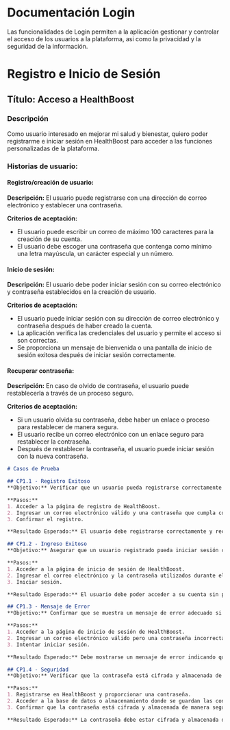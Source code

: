 # Documentación Login

Las funcionalidades de Login permiten a la aplicación gestionar y controlar el acceso de los usuarios a la plataforma, asi como la privacidad y la seguridad de la información.

# Registro e Inicio de Sesión
## Título: Acceso a HealthBoost
### Descripción
Como usuario interesado en mejorar mi salud y bienestar, quiero poder registrarme e iniciar sesión en HealthBoost para acceder a las funciones personalizadas de la plataforma.

### Historias de usuario:

#### Registro/creación de usuario:
**Descripción:** El usuario puede registrarse con una dirección de correo electrónico y establecer una contraseña.

**Criterios de aceptación:**
- El usuario puede escribir un correo de máximo 100 caracteres para la creación de su cuenta.
- El usuario debe escoger una contraseña que contenga como mínimo una letra mayúscula, un carácter especial y un número.

#### Inicio de sesión:
**Descripción:** El usuario debe poder iniciar sesión con su correo electrónico y contraseña establecidos en la creación de usuario.

**Criterios de aceptación:**
- El usuario puede iniciar sesión con su dirección de correo electrónico y contraseña después de haber creado la cuenta.
- La aplicación verifica las credenciales del usuario y permite el acceso si son correctas.
- Se proporciona un mensaje de bienvenida o una pantalla de inicio de sesión exitosa después de iniciar sesión correctamente.

#### Recuperar contraseña:
**Descripción:** En caso de olvido de contraseña, el usuario puede restablecerla a través de un proceso seguro.

**Criterios de aceptación:**
- Si un usuario olvida su contraseña, debe haber un enlace o proceso para restablecer de manera segura.
- El usuario recibe un correo electrónico con un enlace seguro para restablecer la contraseña.
- Después de restablecer la contraseña, el usuario puede iniciar sesión con la nueva contraseña.

```markdown
# Casos de Prueba

## CP1.1 - Registro Exitoso
**Objetivo:** Verificar que un usuario pueda registrarse correctamente proporcionando un correo electrónico y una contraseña válida.

**Pasos:**
1. Acceder a la página de registro de HealthBoost.
2. Ingresar un correo electrónico válido y una contraseña que cumpla con los criterios de aceptación.
3. Confirmar el registro.

**Resultado Esperado:** El usuario debe registrarse correctamente y recibir una confirmación.

## CP1.2 - Ingreso Exitoso
**Objetivo:** Asegurar que un usuario registrado pueda iniciar sesión con éxito utilizando sus credenciales correctas.

**Pasos:**
1. Acceder a la página de inicio de sesión de HealthBoost.
2. Ingresar el correo electrónico y la contraseña utilizados durante el registro.
3. Iniciar sesión.

**Resultado Esperado:** El usuario debe poder acceder a su cuenta sin problemas.

## CP1.3 - Mensaje de Error
**Objetivo:** Confirmar que se muestra un mensaje de error adecuado si un usuario intenta iniciar sesión con credenciales incorrectas.

**Pasos:**
1. Acceder a la página de inicio de sesión de HealthBoost.
2. Ingresar un correo electrónico válido pero una contraseña incorrecta.
3. Intentar iniciar sesión.

**Resultado Esperado:** Debe mostrarse un mensaje de error indicando que las credenciales son incorrectas.

## CP1.4 - Seguridad
**Objetivo:** Verificar que la contraseña está cifrada y almacenada de manera segura.

**Pasos:**
1. Registrarse en HealthBoost y proporcionar una contraseña.
2. Acceder a la base de datos o almacenamiento donde se guardan las contraseñas.
3. Confirmar que la contraseña está cifrada y almacenada de manera segura.

**Resultado Esperado:** La contraseña debe estar cifrada y almacenada de forma segura para garantizar la seguridad de los datos.
```

